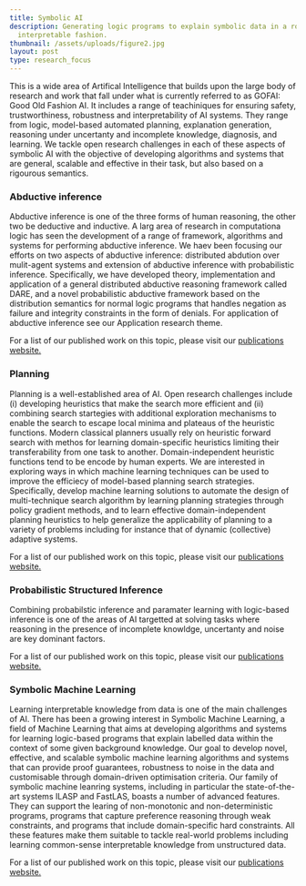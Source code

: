 ```yaml
---
title: Symbolic AI
description: Generating logic programs to explain symbolic data in a robust and
  interpretable fashion.
thumbnail: /assets/uploads/figure2.jpg
layout: post
type: research_focus
---
```

This is a wide area of Artifical Intelligence that builds upon the large body of research and work that fall under what is currently referred to as GOFAI: Good Old Fashion AI. It includes a range of teachiniques for ensuring safety, trustworthiness, robustness and interpretability of AI systems. They range from logic, model-based automated planning, explanation generation, reasoning under uncertanty and incomplete knowledge, diagnosis, and learning. We tackle open research challenges in each of these aspects of symbolic AI with the objective of developing algorithms and systems that are general, scalable and effective in their task, but also based on a rigourous semantics. 

### Abductive inference

Abductive inference is one of the three forms of human reasoning, the other two be deductive and inductive. A larg area of research in computationa logic has seen the development of a range of framework, algorithms and systems for performing abductive inference. We haev been focusing our efforts on two aspects of abductive inference: distributed abdution over mulit-agent systems and extension of abductive inference with probabilistic inference. Specifically, we have developed theory, implementation and application of a general distributed abductive reasoning framework called DARE, and a novel probabilistic abductive framework based on the distribution semantics for normal logic programs that handles negation as failure and integrity constraints in the form of denials. For application of abductive inference see our Application research theme. 

For a list of our published work on this topic, please visit our [publications website.](https://spike.doc.ic.ac.uk/publications/)

### Planning

Planning is a well-established area of AI. Open research challenges include (i) developing heuristics that make the search more efficient and (ii) combining search startegies with additional exploration mechanisms to enable the search to escape local minima and plateaus of the heuristic functions. Modern classical planners usually rely on heuristic forward search with methos for learning domain-specific heuristics limiting their transferability from one task to another. Domain-independent heuristic functions tend to be encode by human experts. We are interested in exploring ways in which machine learning techniques can be used to improve the efficiecy of model-based planning search strategies. Specifically, develop machine learning solutions to automate the design of multi-technique search algorithm by learning planning strategies through policy gradient methods, and to learn effective domain-independent planning heuristics to help generalize the applicability of planning to a variety of problems including for instance that of dynamic (collective) adaptive systems. 

For a list of our published work on this topic, please visit our [publications website.](https://spike.doc.ic.ac.uk/publications/)

### Probabilistic Structured Inference

Combining probabilstic inference and paramater learning with logic-based inference is one of the areas of AI targetted at solving tasks where reasoning in the presence of incomplete knowldge, uncertanty and noise are key dominant factors. 

For a list of our published work on this topic, please visit our [publications website.](https://spike.doc.ic.ac.uk/publications/)

### Symbolic Machine Learning

Learning interpretable knowledge from data is one of the main challenges of AI. There has been a growing interest in Symbolic Machine Learning, a field of Machine Learning that aims at developing algorithms and systems for learning logic-based programs that explain labelled data within the context of some given background knowledge. Our goal to develop novel, effective, and scalable symbolic machine learning algorithms and systems that can provide proof guarantees, robustness to noise in the data and customisable through domain-driven optimisation criteria. Our family of symbolic machine leanring systems, including in particular the state-of-the-art systems ILASP and FastLAS, boasts a number of advanced features. They can support the learing of non-monotonic and non-deterministic programs, programs that capture preference reasoning through weak constraints, and programs that include domain-specific hard constraints. All these features make them suitable to tackle real-world problems including learning common-sense interpretable knowledge from unstructured data.

For a list of our published work on this topic, please visit our [publications website.](https://spike.doc.ic.ac.uk/publications/)